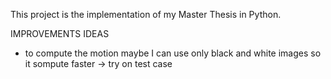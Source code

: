 This project is the implementation of my Master Thesis in Python.

IMPROVEMENTS IDEAS

- to compute the motion maybe I can use only black and white images so it sompute faster -> try on test case